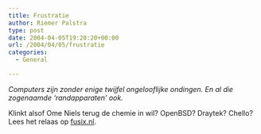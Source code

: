 ```yaml
---
title: Frustratie
author: Riemer Palstra
type: post
date: 2004-04-05T19:20:20+00:00
url: /2004/04/05/frustratie
categories:
  - General

---
```

_Computers zijn zonder enige twijfel ongelooflijke ondingen. En al die zogenaamde &#8216;randapparaten&#8217; ook._ 

Klinkt alsof Ome Niels terug de chemie in wil? OpenBSD? Draytek? Chello? Lees het relaas op [fusix.nl][1].

 [1]: http://www.fusix.nl/